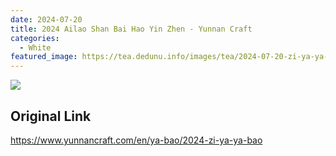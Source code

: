 ```yaml
---
date: 2024-07-20
title: 2024 Ailao Shan Bai Hao Yin Zhen - Yunnan Craft
categories:
  - White
featured_image: https://tea.dedunu.info/images/tea/2024-07-20-zi-ya-ya-bao-1.jpeg
---
```


![](https://tea.dedunu.info/images/tea/2024-07-20-zi-ya-ya-bao-2.jpeg)

## Original Link

<https://www.yunnancraft.com/en/ya-bao/2024-zi-ya-ya-bao>
